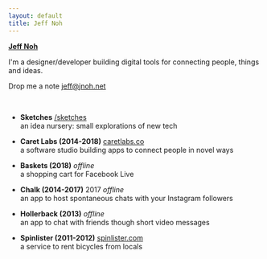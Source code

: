 ```yaml
---
layout: default
title: Jeff Noh
---
```


**[Jeff Noh](/)**  

I'm a designer/developer building digital tools for connecting people, things and ideas.

Drop me a note [jeff@jnoh.net](mailto:jeff@jnoh.net)

<br />

* **Sketches**
  [/sketches](/sketches)   
  an idea nursery: small explorations of new tech

* **Caret Labs (2014-2018)**
  [caretlabs.co](https://www.caretlabs.co)   
  a software studio building apps to connect people in novel ways

* **Baskets (2018)**
  <i>offline</i>  
  a shopping cart for Facebook Live

* **Chalk (2014-2017)** 2017
  <i>offline</i>  
  an app to host spontaneous chats with your Instagram followers

* **Hollerback (2013)**
  <i>offline</i>  
  an app to chat with friends though short video messages

* **Spinlister (2011-2012)**
  [spinlister.com](https://spinlister.com)  
  a service to rent bicycles from locals
